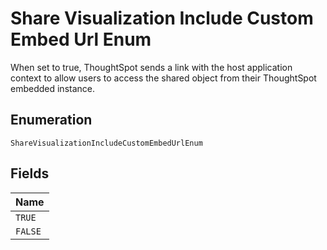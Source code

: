 
# Share Visualization Include Custom Embed Url Enum

When set to true, ThoughtSpot sends a link with the host application context to allow users to access the shared object from their ThoughtSpot embedded instance.

## Enumeration

`ShareVisualizationIncludeCustomEmbedUrlEnum`

## Fields

| Name |
|  --- |
| `TRUE` |
| `FALSE` |

